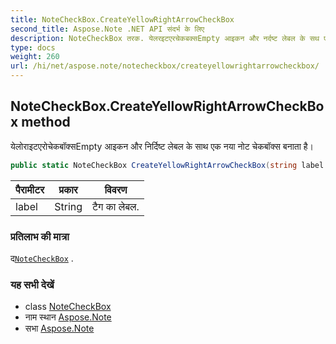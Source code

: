 ```yaml
---
title: NoteCheckBox.CreateYellowRightArrowCheckBox
second_title: Aspose.Note .NET API संदर्भ के लिए
description: NoteCheckBox तरक. येलरइटएरचेकबक्सEmpty आइकन और नर्दष्ट लेबल के सथ एक नय नट चेकबक्स बनत है
type: docs
weight: 260
url: /hi/net/aspose.note/notecheckbox/createyellowrightarrowcheckbox/
---
```

## NoteCheckBox.CreateYellowRightArrowCheckBox method

येलोराइटएरोचेकबॉक्सEmpty आइकन और निर्दिष्ट लेबल के साथ एक नया नोट चेकबॉक्स बनाता है।

```csharp
public static NoteCheckBox CreateYellowRightArrowCheckBox(string label = "")
```

| पैरामीटर | प्रकार | विवरण |
| --- | --- | --- |
| label | String | टैग का लेबल. |

### प्रतिलाभ की मात्रा

द[`NoteCheckBox`](../) .

### यह सभी देखें

* class [NoteCheckBox](../)
* नाम स्थान [Aspose.Note](../../notecheckbox/)
* सभा [Aspose.Note](../../../)


